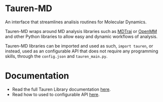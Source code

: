 # Tauren-MD

An interface that streamlines analisis routines for Molecular Dynamics.  

Tauren-MD wraps around MD analysis libraries such as [MDTraj](https://github.com/mdtraj/mdtraj) or [OpenMM](https://github.com/pandegroup/openmm) and other Python libraries to allow easy and dynamic workflows of analysis.

Tauren-MD libraries can be imported and used as such, `import tauren`, or instead, used as an configurable API that does not require any programming skills, through the `config.json` and `tauren_main.py`.

# Documentation

- Read the full Tauren Library documentation [here]().
- Read how to used to configurable API [here]().

